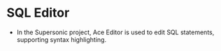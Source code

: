 # SQL Editor

* In the Supersonic project, Ace Editor is used to edit SQL statements, supporting syntax highlighting.